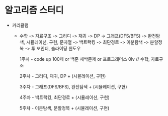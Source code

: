 # 알고리즘 스터디

* 커리큘럼
  * 수학 -> 자료구조 -> 그리디 -> 재귀 -> DP -> 그래프(DFS/BFS) ->  완전탐색, 시뮬레이션, 구현, 문자열 -> 백트랙킹 -> 최단경로 -> 이분탐색
  -> 분할정복 -> 투 포인터, 슬라이딩 윈도우

    1주차 - code up 100제 or 백준 새싹문제 or 프로그래머스 0lv // 수학, 자료구조
    
    2주차 - 그리디, 재귀, DP + (시뮬레이션, 구현)

    3주차 - 그래프(DFS/BFS), 완전탐색 + (시뮬레이션, 구현)

    4주차 - 백트랙킹, 최단경로 + (시뮬레이션, 구현)

    5주차 - 이분탐색, 분할정복 + (시뮬레이션, 구현)
